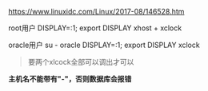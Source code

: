 https://www.linuxidc.com/Linux/2017-08/146528.htm


root用户
DISPLAY=:1; export DISPLAY
xhost +
xclock

oracle用户
su - oracle
DISPLAY=:1; export DISPLAY
xclock

> 要两个xlcock全部可以调出才可以

**主机名不能带有"-"，否则数据库会报错**
